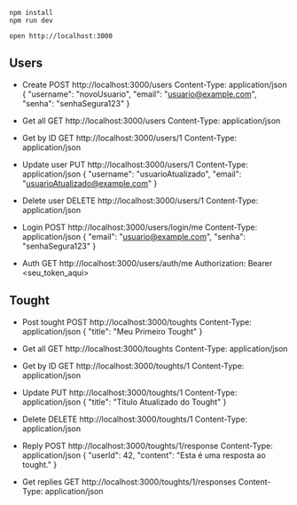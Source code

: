 ```
npm install
npm run dev
```

```
open http://localhost:3000
```

## Users
* Create
POST http://localhost:3000/users
Content-Type: application/json
{
    "username": "novoUsuario",
    "email": "usuario@example.com",
    "senha": "senhaSegura123"
}

* Get all
GET http://localhost:3000/users
Content-Type: application/json

* Get by ID
GET http://localhost:3000/users/1
Content-Type: application/json

* Update user
PUT http://localhost:3000/users/1
Content-Type: application/json
{
    "username": "usuarioAtualizado",
    "email": "usuarioAtualizado@example.com"
}

* Delete user
DELETE http://localhost:3000/users/1
Content-Type: application/json

* Login
POST http://localhost:3000/users/login/me
Content-Type: application/json
{
    "email": "usuario@example.com",
    "senha": "senhaSegura123"
}

* Auth
GET http://localhost:3000/users/auth/me
Authorization: Bearer <seu_token_aqui>

## Tought
* Post tought
POST http://localhost:3000/toughts
Content-Type: application/json
{
    "title": "Meu Primeiro Tought"
}

* Get all
GET http://localhost:3000/toughts
Content-Type: application/json

* Get by ID
GET http://localhost:3000/toughts/1
Content-Type: application/json

* Update
PUT http://localhost:3000/toughts/1
Content-Type: application/json
{
    "title": "Título Atualizado do Tought"
}

* Delete
DELETE http://localhost:3000/toughts/1
Content-Type: application/json

* Reply
POST http://localhost:3000/toughts/1/response
Content-Type: application/json
{
    "userId": 42,
    "content": "Esta é uma resposta ao tought."
}

* Get replies
GET http://localhost:3000/toughts/1/responses
Content-Type: application/json

